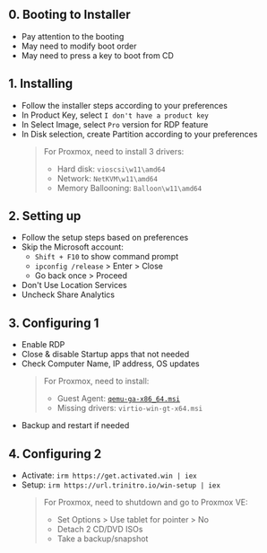 ## 0. Booting to Installer
- Pay attention to the booting
- May need to modify boot order
- May need to press a key to boot from CD

## 1. Installing
- Follow the installer steps according to your preferences
- In Product Key, select `I don't have a product key`
- In Select Image, select `Pro` version for RDP feature
- In Disk selection, create Partition according to your preferences
    > For Proxmox, need to install 3 drivers:
    > - Hard disk: `vioscsi\w11\amd64`
    > - Network: `NetKVM\w11\amd64`
    > - Memory Ballooning: `Balloon\w11\amd64`

## 2. Setting up
- Follow the setup steps based on preferences
- Skip the Microsoft account:
    - `Shift + F10` to show command prompt
    - `ipconfig /release` > Enter > Close
    - Go back once > Proceed
- Don't Use Location Services
- Uncheck Share Analytics

## 3. Configuring 1
- Enable RDP
- Close & disable Startup apps that not needed
- Check Computer Name, IP address, OS updates
    > For Proxmox, need to install:
    > - Guest Agent: [`qemu-ga-x86_64.msi`](https://fedorapeople.org/groups/virt/virtio-win/direct-downloads/latest-qemu-ga/qemu-ga-x86_64.msi)
    > - Missing drivers: `virtio-win-gt-x64.msi`
- Backup and restart if needed

## 4. Configuring 2
- Activate: `irm https://get.activated.win | iex`
- Setup: `irm https://url.trinitro.io/win-setup | iex`
    > For Proxmox, need to shutdown and go to Proxmox VE:
    > - Set Options > Use tablet for pointer > No
    > - Detach 2 CD/DVD ISOs
    > - Take a backup/snapshot
